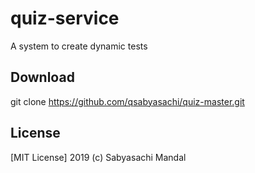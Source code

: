 # quiz-service
A system to create dynamic tests

## Download
git clone https://github.com/qsabyasachi/quiz-master.git
 
## License
[MIT License] 2019 (c) Sabyasachi Mandal

